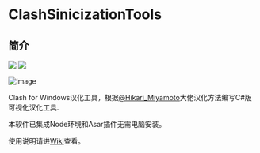 # ClashSinicizationTools

## 简介

[![](https://img.shields.io/badge/Telegram-公告板-blue)](https://t.me/ClashR_for_Windows_Channel)
[![](https://img.shields.io/badge/Telegram-交流群-purple)](https://t.me/ClashR_For_Windows)

![image](https://user-images.githubusercontent.com/49801599/137715022-44befe66-5b38-44f8-9310-ae1c61caddec.png)

Clash for Windows汉化工具，根据[@Hikari_Miyamoto](https://t.me/Hikari_Miyamoto)大佬汉化方法编写C#版可视化汉化工具.

本软件已集成Node环境和Asar插件无需电脑安装。

使用说明请进[Wiki](https://github.com/BoyceLig/ClashSinicizationTools/wiki)查看。
